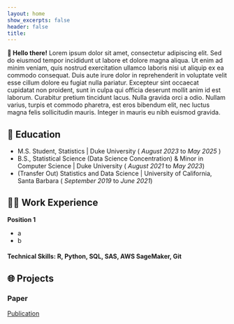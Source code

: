```yaml
---
layout: home
show_excerpts: false
header: false
title:     
---
```


**👋 Hello there!**
Lorem ipsum dolor sit amet, consectetur adipiscing elit. Sed do eiusmod tempor incididunt ut labore et dolore magna aliqua. Ut enim ad minim veniam, quis nostrud exercitation ullamco laboris nisi ut aliquip ex ea commodo consequat. Duis aute irure dolor in reprehenderit in voluptate velit esse cillum dolore eu fugiat nulla pariatur. Excepteur sint occaecat cupidatat non proident, sunt in culpa qui officia deserunt mollit anim id est laborum. Curabitur pretium tincidunt lacus. Nulla gravida orci a odio. Nullam varius, turpis et commodo pharetra, est eros bibendum elit, nec luctus magna felis sollicitudin mauris. Integer in mauris eu nibh euismod gravida. 


## 🏫 Education
- M.S. Student, Statistics | Duke University ( _August 2023_ to _May 2025_ )
- B.S., Statistical Science (Data Science Concentration) & Minor in Computer Science | Duke University ( _August 2021_ to _May 2023_)
- (Transfer Out) Statistics and Data Science | University of California, Santa Barbara ( _September 2019_ to _June 2021_)

## 👩‍💻 Work Experience
**Position 1**
- a
- b

#### Technical Skills: R, Python, SQL, SAS, AWS SageMaker, Git

## 🌐 Projects
### Paper
[Publication](https://ieeexplore.ieee.org/document/9332362)








